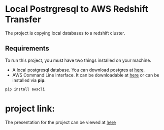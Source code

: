 # Local Postrgresql to AWS Redshift Transfer

The project is copying local databases to a redshift cluster. 



## Requirements
To run this project, you must have two things installed on your machine.
* A local postgresql database. You can download postgres at [here](https://www.postgresql.org/).
* AWS Command Line Interface. It can be downloadable at [here](https://aws.amazon.com/cli/) or can be installed via **pip**.



``` pip
pip install awscli
```




# project link:
The presentation for the project can be viewed at [here](https://docs.google.com/presentation/d/1vctjbhUxbqMaQWVqjqI4F2pyWxl6TLr9Yz4Rp5TOX00/edit?usp=sharing)
